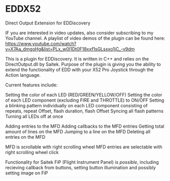 # EDDX52
Direct Output Extension for EDDiscovery

IF you are interested in video updates, also consider subscribing to my YouTube channel. A playlist of video demos of the plugin can be found here:
https://www.youtube.com/watch?v=X7Aa_dmgoHg&list=PLx_w0I1Dt0F18xxf1sGLsxxo1jC_-v9dm

This is a plugin for EDDiscovery. It is written in C++ and relies on the DirectOutput.dll by Saitek. Purpose of the plugin is giving you the ability to extend the functionality of EDD with your X52 Pro Joystick through the Action language.

Current features include:

Setting the color of each LED (RED/GREEN/YELLOW/OFF)
Setting the color of each LED component (excluding FIRE and THROTTLE) to ON/OFF
Setting a blinking pattern individually on each LED component consisting of repeats, repeat Offset, flash duration, flash Offset
Syncing all flash patterns
Turning all LEDs off at once

Adding entries to the MFD
Adding callbacks to the MFD entries
Getting total amount of lines on the MFD
Jumping to a line on the MFD
Deleting all entries on the MFD

MFD is scrollable with right scrolling wheel
MFD entries are selectable with right scrolling wheel click

Functionality for Saitek FiP (Flight Instrument Panel) is *possible*, including recieving callback from buttons, setting button illumination and possibly setting image on FiP
